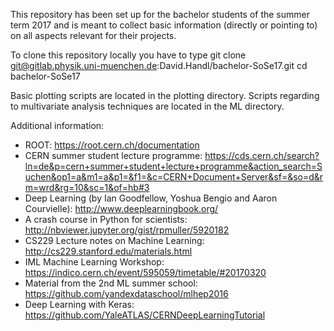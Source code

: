 This repository has been set up for the bachelor students of the summer term 2017 and is meant to collect basic information (directly or pointing to) on all aspects relevant for their projects.

To clone this repository locally you have to type
    git clone git@gitlab.physik.uni-muenchen.de:David.Handl/bachelor-SoSe17.git
    cd bachelor-SoSe17

Basic plotting scripts are located in the plotting directory. Scripts regarding to multivariate analysis techniques are located in the ML directory.

Additional information:
- ROOT: https://root.cern.ch/documentation
- CERN summer student lecture programme: https://cds.cern.ch/search?ln=de&p=cern+summer+student+lecture+programme&action_search=Suchen&op1=a&m1=a&p1=&f1=&c=CERN+Document+Server&sf=&so=d&rm=wrd&rg=10&sc=1&of=hb#3
- Deep Learning (by Ian Goodfellow, Yoshua Bengio and Aaron Courvielle): http://www.deeplearningbook.org/
- A crash course in Python for scientists: http://nbviewer.jupyter.org/gist/rpmuller/5920182
- CS229 Lecture notes on Machine Learning: http://cs229.stanford.edu/materials.html
- IML Machine Learning Workshop: https://indico.cern.ch/event/595059/timetable/#20170320
- Material from the 2nd ML summer school: https://github.com/yandexdataschool/mlhep2016
- Deep Learning with Keras: https://github.com/YaleATLAS/CERNDeepLearningTutorial

